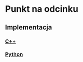 # Punkt na odcinku

## Implementacja

### [C++](../../programming/c++/algorithms/2d-geometry/point-on-segment.md)

### [Python](../../programming/python/algorithms/2d-geometry/point-on-segment.md)
